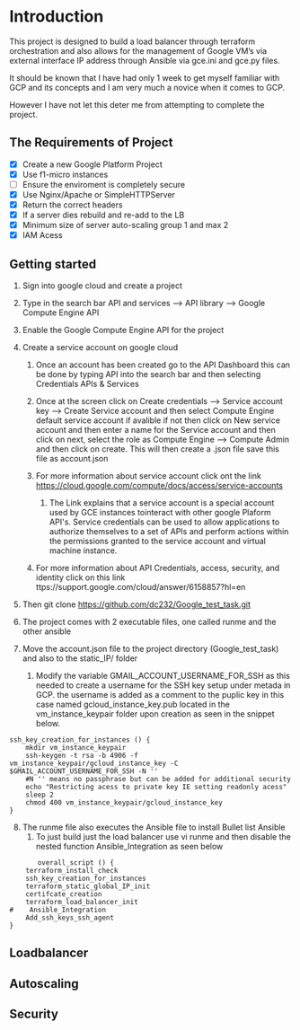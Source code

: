 # Introduction
This project is designed to build a load balancer through terraform orchestration and also allows for the management of Google VM’s via external interface IP address through Ansible via gce.ini and gce.py files.

It should be known that I have had only 1 week to get myself familiar with GCP and its concepts and I am very much a novice when it comes to GCP.

However I have not let this deter me from attempting to complete the project.

## The Requirements of Project

 - [x] Create a new Google Platform Project 
 - [x] Use f1-micro instances
 - [ ] Ensure the enviroment is completely secure
 - [x] Use Nginx/Apache or SimpleHTTPServer
 - [x] Return the correct headers
 - [x] If a server dies rebuild and re-add to the LB
 - [x] Minimum size of server auto-scaling group 1 and max 2
 - [x] IAM Acess

## Getting started
1. Sign into google cloud and create a project
2. Type in the search bar API and services --> API library --> Google Compute Engine API
3. Enable the Google Compute Engine API for the project
4. Create a service account on google cloud

      1. Once an account has been created go to the API Dashboard this can be done by typing API into the search bar and then selecting Credentials APIs & Services
      
      1. Once at the screen click on Create credentials --> Service account key --> Create Service account and then select Compute Engine default service account if avalible if not then click on New service account and then enter a name for the Service account and then click on next, select the role as Compute Engine --> Compute Admin and then click on create. This will then create a .json file save this file as account.json
      
      1. For more information about service account click ont the link https://cloud.google.com/compute/docs/access/service-accounts
         1. The Link explains that a service account is a special account used by GCE instances tointeract with other google Plaform API's. Service credentials can be used to allow applications to authorize themselves to a set of APIs and perform actions within the permissions granted to the service account and virtual machine instance.
         
     1. For more information about API Credentials, access, security, and identity click on this link ttps://support.google.com/cloud/answer/6158857?hl=en
     
5.	Then git clone https://github.com/dc232/Google_test_task.git
6. The project comes with 2 executable files, one called runme and the other ansible
7. Move the account.json file to the project directory (Google_test_task) and also to the static_IP/ folder
     1.  Modify the variable GMAIL_ACCOUNT_USERNAME_FOR_SSH as this needed to create a username for the SSH key setup under metada in GCP. the username is added as a comment to the puplic key in this case named gcloud_instance_key.pub located in the vm_instance_keypair folder upon creation as seen in the snippet below.
``` 
ssh_key_creation_for_instances () {
    mkdir vm_instance_keypair
    ssh-keygen -t rsa -b 4906 -f vm_instance_keypair/gcloud_instance_key -C $GMAIL_ACCOUNT_USERNAME_FOR_SSH -N ''
    #N '' means no passphrase but can be added for additional security
    echo "Restricting acess to private key IE setting readonly acess"
    sleep 2
    chmod 400 vm_instance_keypair/gcloud_instance_key
}

``` 
8. The runme file also executes the Ansible file to install 
Bullet list Ansible
     1.  To just build just the load balancer use vi runme and then disable the nested function Ansible_Integration as seen below

```  
       overall_script () {
    terraform_install_check
    ssh_key_creation_for_instances
    terraform_static_global_IP_init
    certifcate_creation
    terraform_load_balancer_init
#    Ansible_Integration
    Add_ssh_keys_ssh_agent
}
```
      
## Loadbalancer
## Autoscaling
## Security
